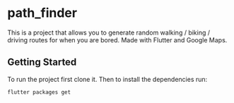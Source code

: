 # path_finder

This is a project that allows you to generate random walking / biking / driving routes for when you are bored. Made with Flutter and Google Maps.

## Getting Started

To run the project first clone it. Then to install the dependencies run:
```bash
flutter packages get
```

